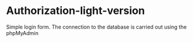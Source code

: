 # Authorization-light-version
Simple login form. The connection to the database is carried out using the phpMyAdmin
<br>
